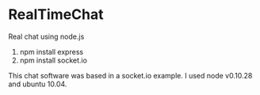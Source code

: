 RealTimeChat
============

Real chat using node.js

1. npm install express
2. npm install socket.io

This chat software was based in a socket.io example. I used node v0.10.28 and ubuntu 10.04.
